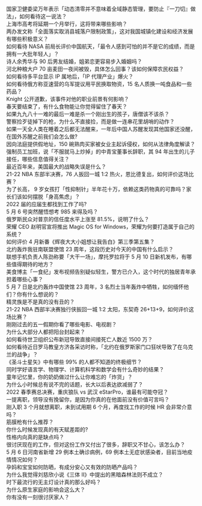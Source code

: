 国家卫健委梁万年表示「动态清零并不意味着全域静态管理，要防止『一刀切』做法」，如何看待这一说法？  
上海市高考将延期一个月举行，这将带来哪些影响？  
两办发文称「全面落实取消县城落户限制政策」，这对我国城镇化建设和经济发展有哪些积极意义？  
如何看待 NASA 前局长评价中国航天，「最令人感到可怕的并不是它的成绩，而是拥有一大批年轻人」？  
诗人余秀华与 90 后男友结婚，姐弟恋更容易步入婚姻吗？  
河北种粮大户 70 亩麦田一夜间被毁，具体怎么回事？该如何保障农民权益？  
如何看待多平台显示 IP 属地后，「IP 代理产业」爆火？  
如何看待俄方称亚速营的乌军提议用平民换取物资，15 名人质换一吨食品和一些药品？  
Knight 公开道歉，该事件对他的职业前景有何影响？  
春天要结束了，有什么食物能让你觉得留住了春天？  
如果九九八十一难的最后一难是杀一个刚出生的孩子，唐僧该不该杀？  
警察捡歹徒掉下的枪，为什么不直接捡，而是做一连串花里胡哨的动作？  
如果一天全人类在睡着之后都无法醒来，一年后中国人苏醒发现其他国家还没醒，在国外苏醒之前我们会怎么做?  
因向法庭提供假地址，150 碗熟肉买家被女业主起诉侵权，如何从法律角度解读？  
强制员工加班，说「不服就马上炒掉」的中青宝董事长辞职，其 94 年出生的儿子接任，哪些信息值得关注？  
最近百年来，美国最大的战略失误是什么？  
21-22 NBA 东部半决赛，76 人扳回一城 1:2 热火，恩比德复出，如何评价这场比赛？  
为了长高， 9 岁女孩打「性抑制针」半年花十万，依赖这类药物真的可靠吗？家长们该如何摆脱「身高焦虑」？  
2022 届的应届生都找到工作了吗?  
5 月 6 号突然醒悟想考 985 来得及吗？  
俄罗斯民众对普京的信任度水平上涨至 81.5%，说明了什么？  
荣耀 CEO 赵明官宣将推出 Magic OS for Windows，荣耀为何要打造属于自己的系统？  
如何评价 4 月新番《辉夜大大小姐想让我告白》第三季第五集？  
北约轰炸我驻南联盟使馆 23 周年，这段历史对今天的中国有什么启示？  
联想手机负责人陈劲称要「大干一场」，摩托罗拉将于 5 月 10 日新机发布，有哪些值得期待的地方？  
美食博主「一食纪」发布视频告别疑似轻生，警方已介入，这个时代的独居青年承担着哪些心事？  
5 月 7 日是北约轰炸中国使馆 23 周年，3 名烈士当年轰炸中牺牲，如何缅怀他们？你有什么想说的？  
精灵族是不是真的没有丑的？  
21-22 NBA 西部半决赛独行侠扳回一城 1:2 太阳，东契奇 26+13+9，如何评价这场比赛？  
刚刚过去的五一假期你看了哪些电影、电视剧？  
为什么大部分人都把阳台封起来？  
如何看待世卫组织公布新冠导致直接间接死亡人数近 1500 万？  
如何看待近日罗马教皇方济各采访时称，「北约在俄罗斯家门口狂吠导致了在乌克兰的战争」？  
《圣斗士星矢》中有哪些 99% 的人都不知道的终极细节？  
同时学好语言学、物理学、计算机科学和数学会有什么奇妙的结果？  
童年记忆里，你的奶奶做过什么让你难忘的「炸货」？  
为什么小时候总有说不完的话题，长大以后表达欲减弱了？  
2022 春季赛总决赛，重庆狼队 vs 武汉 eStarPro，谁最有可能夺冠？  
一提离职，领导没有挽留你，是因为你真的在他面前没有价值可言吗？  
刚入职 3 个月就想离职，未到试用期 6 个月，再度找工作的时候 HR 会非常介意吗？  
筋膜枪有什么推荐？  
你什么时候发现真的有天赋差距的?  
性格内向真的是缺点吗？  
很讨厌现在的工作，但对这份工作又付出了很多，辞职又不甘心，该怎么办？  
5 月 6 日河南省新增 29 例本土确诊病例，69 例本土无症状感染者，目前当地疫情情况如何？  
孕妈和宝宝如何防晒，有成分安心又有效的防晒产品吗？  
为什么我觉得刘慈欣小说《三体 II》中提出的黑暗森林法则不成立？  
时下最流行的无主灯设计真的那么好吗？  
为什么原生家庭的影响会这么大？  
你有没有一刻很讨厌家人？  

